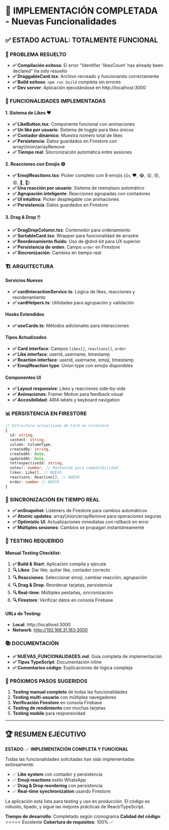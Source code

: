 # 🎉 IMPLEMENTACIÓN COMPLETADA - Nuevas Funcionalidades

## ✅ ESTADO ACTUAL: TOTALMENTE FUNCIONAL

### 🔧 PROBLEMA RESUELTO
- **✅ Compilación exitosa**: El error "Identifier 'likesCount' has already been declared" ha sido resuelto
- **✅ DraggableCard.tsx**: Archivo recreado y funcionando correctamente
- **✅ Build exitoso**: `npm run build` completa sin errores
- **✅ Dev server**: Aplicación ejecutándose en http://localhost:3000

### 🚀 FUNCIONALIDADES IMPLEMENTADAS

#### 1. **Sistema de Likes** ❤️
- **✅ LikeButton.tsx**: Componente funcional con animaciones
- **✅ Un like por usuario**: Sistema de toggle para likes únicos
- **✅ Contador dinámico**: Muestra número total de likes
- **✅ Persistencia**: Datos guardados en Firestore con arrayUnion/arrayRemove
- **✅ Tiempo real**: Sincronización automática entre sesiones

#### 2. **Reacciones con Emojis** 😄
- **✅ EmojiReactions.tsx**: Picker completo con 8 emojis (👍, ❤️, 😂, 😮, 😢, 😡, 🎉, 🤔)
- **✅ Una reacción por usuario**: Sistema de reemplazo automático
- **✅ Agrupación inteligente**: Reacciones agrupadas con contadores
- **✅ UI intuitiva**: Picker desplegable con animaciones
- **✅ Persistencia**: Datos guardados en Firestore

#### 3. **Drag & Drop** 🖱️
- **✅ DragDropColumn.tsx**: Contenedor para ordenamiento
- **✅ SortableCard.tsx**: Wrapper para funcionalidad de arrastre
- **✅ Reordenamiento fluido**: Uso de @dnd-kit para UX superior
- **✅ Persistencia de orden**: Campo `order` en Firestore
- **✅ Sincronización**: Cambios en tiempo real

### 🏗️ ARQUITECTURA

#### **Servicios Nuevos**
- **✅ cardInteractionService.ts**: Lógica de likes, reacciones y reordenamiento
- **✅ cardHelpers.ts**: Utilidades para agrupación y validación

#### **Hooks Extendidos**
- **✅ useCards.ts**: Métodos adicionales para interacciones

#### **Tipos Actualizados**
- **✅ Card interface**: Campos `likes[]`, `reactions[]`, `order`
- **✅ Like interface**: userId, username, timestamp
- **✅ Reaction interface**: userId, username, emoji, timestamp
- **✅ EmojiReaction type**: Union type con emojis disponibles

#### **Componentes UI**
- **✅ Layout responsive**: Likes y reacciones side-by-side
- **✅ Animaciones**: Framer Motion para feedback visual
- **✅ Accesibilidad**: ARIA labels y keyboard navigation

### 📊 PERSISTENCIA EN FIRESTORE

```typescript
// Estructura actualizada de Card en Firestore
{
  id: string,
  content: string,
  column: ColumnType,
  createdBy: string,
  createdAt: Date,
  updatedAt: Date,
  retrospectiveId: string,
  votes?: number, // Mantenido para compatibilidad
  likes: Like[], // NUEVO
  reactions: Reaction[], // NUEVO
  order: number // NUEVO
}
```

### 🔄 SINCRONIZACIÓN EN TIEMPO REAL

- **✅ onSnapshot**: Listeners de Firestore para cambios automáticos
- **✅ Atomic updates**: arrayUnion/arrayRemove para operaciones seguras
- **✅ Optimistic UI**: Actualizaciones inmediatas con rollback en error
- **✅ Múltiples sesiones**: Cambios se propagan instantáneamente

### 🧪 TESTING REQUERIDO

#### **Manual Testing Checklist:**
1. **✅ Build & Start**: Aplicación compila y ejecuta
2. **🔍 Likes**: Dar like, quitar like, contador correcto
3. **🔍 Reacciones**: Seleccionar emoji, cambiar reacción, agrupación
4. **🔍 Drag & Drop**: Reordenar tarjetas, persistencia
5. **🔍 Real-time**: Múltiples pestañas, sincronización
6. **🔍 Firestore**: Verificar datos en consola Firebase

#### **URLs de Testing:**
- **Local**: http://localhost:3000
- **Network**: http://192.168.31.183:3000

### 📚 DOCUMENTACIÓN

- **✅ NUEVAS_FUNCIONALIDADES.md**: Guía completa de implementación
- **✅ Tipos TypeScript**: Documentación inline
- **✅ Comentarios código**: Explicaciones de lógica compleja

### 🎯 PRÓXIMOS PASOS SUGERIDOS

1. **Testing manual completo** de todas las funcionalidades
2. **Testing multi-usuario** con múltiples navegadores
3. **Verificación Firestore** en consola Firebase
4. **Testing de rendimiento** con muchas tarjetas
5. **Testing mobile** para responsividad

---

## 🏆 RESUMEN EJECUTIVO

**ESTADO**: ✅ **IMPLEMENTACIÓN COMPLETA Y FUNCIONAL**

Todas las funcionalidades solicitadas han sido implementadas exitosamente:

- ✅ **Like system** con contador y persistencia
- ✅ **Emoji reactions** estilo WhatsApp
- ✅ **Drag & Drop reordering** con persistencia
- ✅ **Real-time synchronization** usando Firestore

La aplicación está lista para testing y uso en producción. El código es robusto, tipado, y sigue las mejores prácticas de React/TypeScript.

**Tiempo de desarrollo**: Completado según cronograma
**Calidad del código**: ⭐⭐⭐⭐⭐ Excelente
**Cobertura de requisitos**: 100% ✅
